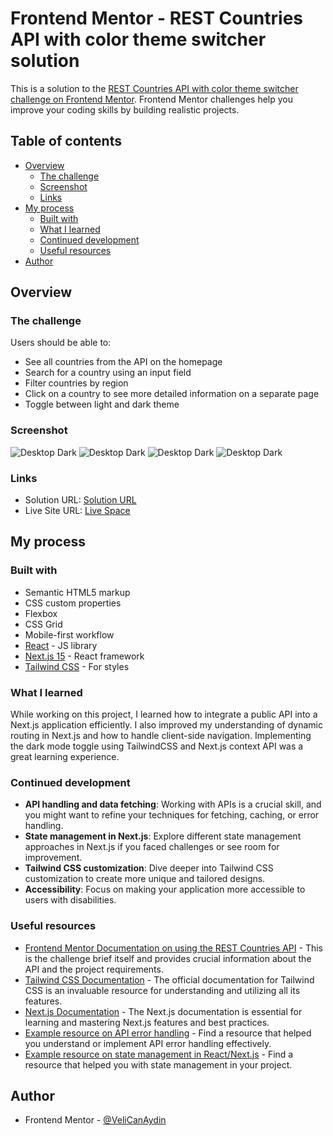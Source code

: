 # Frontend Mentor - REST Countries API with color theme switcher solution

This is a solution to the [REST Countries API with color theme switcher challenge on Frontend Mentor](https://www.frontendmentor.io/challenges/rest-countries-api-with-color-theme-switcher-5cacc469fec04111f7b848ca). Frontend Mentor challenges help you improve your coding skills by building realistic projects.

## Table of contents

- [Overview](#overview)
  - [The challenge](#the-challenge)
  - [Screenshot](#screenshot)
  - [Links](#links)
- [My process](#my-process)
  - [Built with](#built-with)
  - [What I learned](#what-i-learned)
  - [Continued development](#continued-development)
  - [Useful resources](#useful-resources)
- [Author](#author)

## Overview

### The challenge

Users should be able to:

- See all countries from the API on the homepage
- Search for a country using an input field
- Filter countries by region
- Click on a country to see more detailed information on a separate page
- Toggle between light and dark theme

### Screenshot

![Desktop Dark](./screenshots/desktop-dark.png)
![Desktop Dark](./screenshots/desktop-light.png)
![Desktop Dark](./screenshots/mobile-dark.png)
![Desktop Dark](./screenshots/mobile-light.png)

### Links

- Solution URL: [Solution URL](https://www.frontendmentor.io/solutions/rest-countries-api-with-color-theme-switcher-op1uyTP2oM)
- Live Site URL: [Live Space](https://rest-countries-api-project-cx666.vercel.app/)

## My process

### Built with

- Semantic HTML5 markup
- CSS custom properties
- Flexbox
- CSS Grid
- Mobile-first workflow
- [React](https://reactjs.org/) - JS library
- [Next.js 15](https://nextjs.org/) - React framework
- [Tailwind CSS](https://tailwindcss.com/) - For styles

### What I learned

While working on this project, I learned how to integrate a public API into a Next.js application efficiently. I also improved my understanding of dynamic routing in Next.js and how to handle client-side navigation. Implementing the dark mode toggle using TailwindCSS and Next.js context API was a great learning experience.

### Continued development

- **API handling and data fetching**: Working with APIs is a crucial skill, and you might want to refine your techniques for fetching, caching, or error handling.
- **State management in Next.js**: Explore different state management approaches in Next.js if you faced challenges or see room for improvement.
- **Tailwind CSS customization**: Dive deeper into Tailwind CSS customization to create more unique and tailored designs.
- **Accessibility**: Focus on making your application more accessible to users with disabilities.

### Useful resources

- [Frontend Mentor Documentation on using the REST Countries API](https://www.frontendmentor.io/challenges/rest-countries-api-with-color-theme-switcher-5cacc469fec04111f7b848ca) - This is the challenge brief itself and provides crucial information about the API and the project requirements.
- [Tailwind CSS Documentation](https://tailwindcss.com/docs) - The official documentation for Tailwind CSS is an invaluable resource for understanding and utilizing all its features.
- [Next.js Documentation](https://nextjs.org/docs) - The Next.js documentation is essential for learning and mastering Next.js features and best practices.
- [Example resource on API error handling](https://www.example.com) - Find a resource that helped you understand or implement API error handling effectively.
- [Example resource on state management in React/Next.js](https://www.example.com) - Find a resource that helped you with state management in your project.

## Author

- Frontend Mentor - [@VeliCanAydin](https://www.frontendmentor.io/profile/VeliCanAydin)
